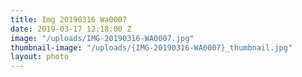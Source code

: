 ```yaml
---
title: Img 20190316 Wa0007
date: 2019-03-17 12:18:00 Z
image: "/uploads/IMG-20190316-WA0007.jpg"
thumbnail-image: "/uploads/{IMG-20190316-WA0007}_thumbnail.jpg"
layout: photo
---
```


